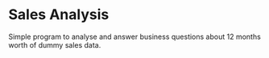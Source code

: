 # Sales Analysis
Simple program to analyse and answer business questions about 12 months worth of dummy sales data.
